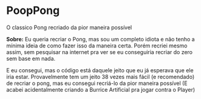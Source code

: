 # PoopPong
O classico Pong recriado da pior maneira possível



**Sobre:**
Eu queria recriar o Pong, mas sou um completo idiota e não tenho a mínima ideia de como fazer isso da maneira certa. Porém recriei mesmo assim, sem pesquisar na internet pra ver
se eu conseguiria recriar do zero sem base em nada.

E eu consegui, mas o código está daquele jeito que eu já esperava que ele iria estar. Provavelmente tem um jeito 38 vezes mais fácil (e recomendado) de recriar o pong, mas eu
consegui recriá-lo da pior maneira possível (E acabei acidentalmente criando a Burrice Artificial pra jogar contra o Player)


